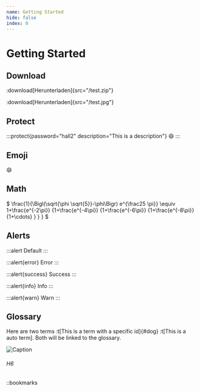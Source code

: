 ```yaml
---
name: Getting Started
hide: false
index: 0
---
```


# Getting Started

## Download

:download[Herunterladen]{src="/test.zip"}

:download[Herunterladen]{src="/test.jpg"}

## Protect

:::protect{password="hall2" description="This is a description"}
:smile:
:::

## Emoji

:smile:

## Math

$ \frac{1}{\Bigl(\sqrt{\phi \sqrt{5}}-\phi\Bigr) e^{\frac25 \pi}} \equiv 1+\frac{e^{-2\pi}} {1+\frac{e^{-4\pi}} {1+\frac{e^{-6\pi}} {1+\frac{e^{-8\pi}} {1+\cdots} } } } $

## Alerts

:::alert
Default
:::

:::alert{error}
Error
:::

:::alert{success}
Success
:::

:::alert{info}
Info
:::

:::alert{warn}
Warn
:::

## Glossary

Here are two terms :t[This is a term with a specific id]{#dog}
:t[This is a auto term]. Both will be linked to the glossary.

![Caption](/test.jpg "A test his is asdjksfd jkfg sj asdjsdgf sfdj ksdfjskdfsf s sdfd sf asf as asdjkasd asdjaks jd ksjdkjaksd jasdkj aksdj kasdjaskd jaksdj kadjka jdka jdkad jaskd askdj askdjsd kdasj askdj jas")

###### H6

::bookmarks
